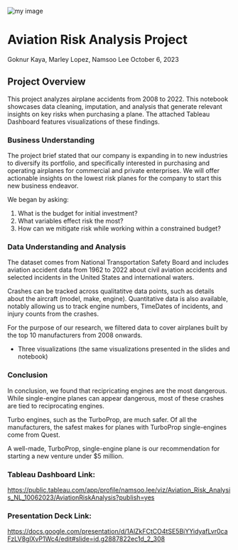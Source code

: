 ![my image](https://images.seattletimes.com/wp-content/uploads/2023/06/06172023_transonic-illo_200022.jpg?d=2048x1152)

# Aviation Risk Analysis Project
Goknur Kaya, Marley Lopez, Namsoo Lee
October 6, 2023

## Project Overview
This project analyzes airplane accidents from 2008 to 2022. This notebook showcases data cleaning, imputation, and analysis that generate relevant insights on key risks when purchasing a plane. The attached Tableau Dashboard features visualizations of these findings.

### Business Understanding
The project brief stated that our company is expanding in to new industries to diversify its portfolio, and specifically interested in purchasing and operating airplanes for commercial and private enterprises. We will offer actionable insights on the lowest risk planes for the company to start this new business endeavor.

We began by asking: 
1. What is the budget for initial investment?
2. What variables effect risk the most?
3. How can we mitigate risk while working within a constrained budget? 

### Data Understanding and Analysis
The dataset comes from National Transportation Safety Board and includes aviation accident data from 1962 to 2022 about civil aviation accidents and selected incidents in the United States and international waters. 

Crashes can be tracked across qualitatitve data points, such as details about the aircraft (model, make, engine). Quantitative data is also available, notably allowing us to track engine numbers, TimeDates of incidents, and injury counts from the crashes. 

For the purpose of our research, we filtered data to cover airplanes built by the top 10 manufacturers from 2008 onwards. 


- Three visualizations (the same visualizations presented in the slides and notebook)

### Conclusion
In conclusion, we found that recipricating engines are the most dangerous. While single-engine planes can appear dangerous, most of these crashes are tied to reciprocating engines. 

Turbo engines, such as the TurboProp, are much safer. Of all the manufacturers, the safest makes for planes with TurboProp single-engines come from Quest. 

A well-made, TurboProp, single-engine plane is our recommendation for starting a new venture under $5 million.

### Tableau Dashboard Link:
https://public.tableau.com/app/profile/namsoo.lee/viz/Aviation_Risk_Analysis_NL_10062023/AviationRiskAnalysis?publish=yes

### Presentation Deck Link:
https://docs.google.com/presentation/d/1AlZkFCtCO4tSE5BiYYidyafLvr0caFzLV8glXvP1Wc4/edit#slide=id.g2887822ec1d_2_308

